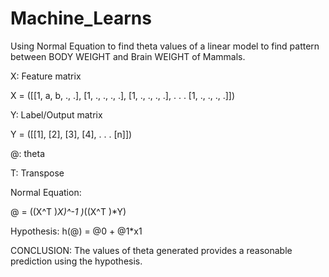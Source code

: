 # Machine_Learns

Using Normal Equation to find theta values of a linear model to find pattern between BODY WEIGHT and Brain WEIGHT of Mammals.

X: Feature matrix

X = ([[1, a, b, ., .],
	  [1, ., ., ., .],
	  [1, ., ., ., .],
	         .
			 .
			 .
	  [1, ., ., ., .]])

Y: Label/Output matrix

Y = ([[1],
	  [2],
	  [3],
	  [4],
	   .
	   .
	   .
	  [n]])

@: theta

T: Transpose

Normal Equation:

@ = ((X^T )*X)^-1 )*((X^T )*Y)

Hypothesis: h(@) = @0 + @1*x1


CONCLUSION:
The values of theta generated provides a reasonable prediction using the hypothesis.